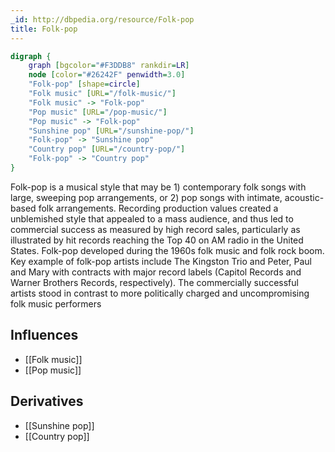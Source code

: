 ```yaml
---
_id: http://dbpedia.org/resource/Folk-pop
title: Folk-pop
---
```


```dot
digraph {
	graph [bgcolor="#F3DDB8" rankdir=LR]
	node [color="#26242F" penwidth=3.0]
	"Folk-pop" [shape=circle]
	"Folk music" [URL="/folk-music/"]
	"Folk music" -> "Folk-pop"
	"Pop music" [URL="/pop-music/"]
	"Pop music" -> "Folk-pop"
	"Sunshine pop" [URL="/sunshine-pop/"]
	"Folk-pop" -> "Sunshine pop"
	"Country pop" [URL="/country-pop/"]
	"Folk-pop" -> "Country pop"
}
```

Folk-pop is a musical style that may be 1) contemporary folk songs with large, sweeping pop arrangements, or 2) pop songs with intimate, acoustic-based folk arrangements. Recording production values created a unblemished style that appealed to a mass audience, and thus led to commercial success as measured by high record sales, particularly as illustrated by hit records reaching the Top 40 on AM radio in the United States. Folk-pop developed during the 1960s folk music and folk rock boom. Key example of folk-pop artists include The Kingston Trio and Peter, Paul and Mary with contracts with major record labels (Capitol Records and Warner Brothers Records, respectively). The commercially successful artists stood in contrast to more politically charged and uncompromising folk music performers

## Influences

- [[Folk music]]
- [[Pop music]]

## Derivatives

- [[Sunshine pop]]
- [[Country pop]]

